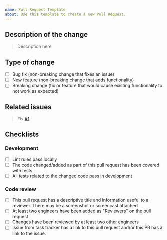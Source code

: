```yaml
---
name: Pull Request Template
about: Use this template to create a new Pull Request.
---
```


## Description of the change

> Description here

## Type of change
- [ ] Bug fix (non-breaking change that fixes an issue)
- [ ] New feature (non-breaking change that adds functionality)
- [ ] Breaking change (fix or feature that would cause existing functionality to not work as expected)

## Related issues

> Fix [#1]() 

## Checklists

### Development

- [ ] Lint rules pass locally
- [ ] The code changed/added as part of this pull request has been covered with tests
- [ ] All tests related to the changed code pass in development

### Code review 

- [ ]  This pull request has a descriptive title and information useful to a reviewer. There may be a screenshot or screencast attached
- [ ]  At least two engineers have been added as "Reviewers" on the pull request
- [ ]  Changes have been reviewed by at least two other engineers
- [ ]  Issue from task tracker has a link to this pull request and/or this PR has a link to the issue.
